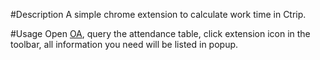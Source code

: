 #Description
A simple chrome extension to calculate work time in Ctrip.

#Usage
Open [OA](http://oa.cn1.global.ctrip.com/Main/Main.aspx), query the attendance table, click extension icon in the toolbar, all information you need will be listed in popup.
